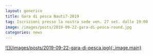 ```yaml
---
layout: generico
title: Gara di pesca Nauti7-2019
tag: Iscrizioni presso la nostra sede ven. 27 set. dalle 19:00
image: /images/posts/2019-09-22-gara-di-pesca-round.jpg
categories: news
---
```


<a href="/download/volantino-gara-pesca-2019.pdf" target="_blank">
![](/images/posts/2019-09-22-gara-di-pesca.jpg){:.image.main}
</a>
